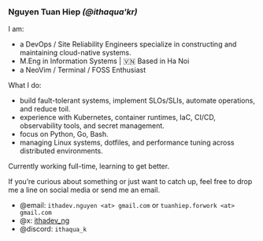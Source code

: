 ### Nguyen Tuan Hiep _(@ithaqua'kr)_

I am:

- a DevOps / Site Reliability Engineers specialize in constructing and maintaining cloud-native systems.
- M.Eng in Information Systems | 🇻🇳 Based in Ha Noi
- a NeoVim / Terminal / FOSS Enthusiast

What I do:
- build fault-tolerant systems, implement SLOs/SLIs, automate operations, and reduce toil.
- experience with Kubernetes, container runtimes, IaC, CI/CD, observability tools, and secret management.
- focus on Python, Go, Bash.
- managing Linux systems, dotfiles, and performance tuning across distributed environments.

Currently working full-time, learning to get better.

If you’re curious about something or just want to catch up, feel free to drop
me a line on social media or send me an email.

- @email: `ithadev.nguyen <at> gmail.com` or `tuanhiep.forwork <at> gmail.com`
- @x: [ithadev_ng](https://twitter.com/ithadev_ng)
- @discord: `ithaqua_k`
